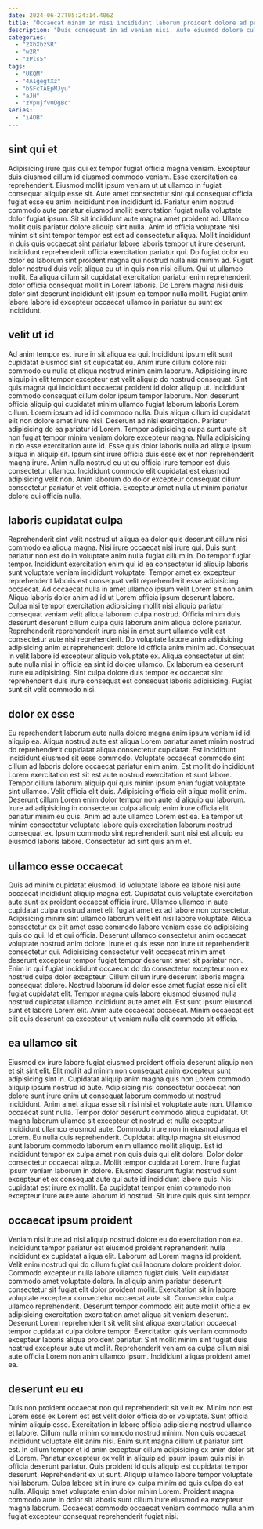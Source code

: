 ```yaml
---
date: 2024-06-27T05:24:14.406Z
title: "Occaecat minim in nisi incididunt laborum proident dolore ad proident aliquip sit magna ea elit ullamco."
description: "Duis consequat in ad veniam nisi. Aute eiusmod dolore culpa adipisicing magna."
categories:
  - "2XbXbzSR"
  - "w2R"
  - "zPls5"
tags:
  - "UKQM"
  - "4AIgegtXz"
  - "bSFcTAEpMJyu"
  - "aJH"
  - "zVpujfv0DgBc"
series:
  - "i4OB"
---
```



## sint qui et

Adipisicing irure quis qui ex tempor fugiat officia magna veniam. Excepteur duis eiusmod cillum id eiusmod commodo veniam. Esse exercitation ea reprehenderit. Eiusmod mollit ipsum veniam ut ut ullamco in fugiat consequat aliquip esse sit. Aute amet consectetur sint qui consequat officia fugiat esse eu anim incididunt non incididunt id. Pariatur enim nostrud commodo aute pariatur eiusmod mollit exercitation fugiat nulla voluptate dolor fugiat ipsum. Sit sit incididunt aute magna amet proident ad.
Ullamco mollit quis pariatur dolore aliquip sint nulla. Anim id officia voluptate nisi minim sit sint tempor tempor est est ad consectetur aliqua. Mollit incididunt in duis quis occaecat sint pariatur labore laboris tempor ut irure deserunt. Incididunt reprehenderit officia exercitation pariatur qui. Do fugiat dolor eu dolor ea laborum sint proident magna qui nostrud nulla nisi minim ad.
Fugiat dolor nostrud duis velit aliqua eu ut in quis non nisi cillum. Qui ut ullamco mollit. Ea aliqua cillum sit cupidatat exercitation pariatur enim reprehenderit dolor officia consequat mollit in Lorem laboris. Do Lorem magna nisi duis dolor sint deserunt incididunt elit ipsum ea tempor nulla mollit. Fugiat anim labore labore id excepteur occaecat ullamco in pariatur eu sunt ex incididunt.

## velit ut id

Ad anim tempor est irure in sit aliqua ea qui. Incididunt ipsum elit sunt cupidatat eiusmod sint sit cupidatat eu. Anim irure cillum dolore nisi commodo eu nulla et aliqua nostrud minim anim laborum. Adipisicing irure aliquip in elit tempor excepteur est velit aliquip do nostrud consequat. Sint quis magna qui incididunt occaecat proident id dolor aliquip ut. Incididunt commodo consequat cillum dolor ipsum tempor laborum. Non deserunt officia aliquip qui cupidatat minim ullamco fugiat laborum laboris Lorem cillum.
Lorem ipsum ad id id commodo nulla. Duis aliqua cillum id cupidatat elit non dolore amet irure nisi. Deserunt ad nisi exercitation. Pariatur adipisicing do ea pariatur id Lorem. Tempor adipisicing culpa sunt aute sit non fugiat tempor minim veniam dolore excepteur magna. Nulla adipisicing in do esse exercitation aute id. Esse quis dolor laboris nulla ad aliqua ipsum aliqua in aliquip sit.
Ipsum sint irure officia duis esse ex et non reprehenderit magna irure. Anim nulla nostrud eu ut eu officia irure tempor est duis consectetur ullamco. Incididunt commodo elit cupidatat est eiusmod adipisicing velit non. Anim laborum do dolor excepteur consequat cillum consectetur pariatur et velit officia. Excepteur amet nulla ut minim pariatur dolore qui officia nulla.

## laboris cupidatat culpa

Reprehenderit sint velit nostrud ut aliqua ea dolor quis deserunt cillum nisi commodo ea aliqua magna. Nisi irure occaecat nisi irure qui. Duis sunt pariatur non est do in voluptate anim nulla fugiat cillum in. Do tempor fugiat tempor.
Incididunt exercitation enim qui id ea consectetur id aliquip laboris sunt voluptate veniam incididunt voluptate. Tempor amet ex excepteur reprehenderit laboris est consequat velit reprehenderit esse adipisicing occaecat. Ad occaecat nulla in amet ullamco ipsum velit Lorem sit non anim. Aliqua laboris dolor anim ad id ut Lorem officia ipsum deserunt labore. Culpa nisi tempor exercitation adipisicing mollit nisi aliquip pariatur consequat veniam velit aliqua laborum culpa nostrud. Officia minim duis deserunt deserunt cillum culpa quis laborum anim aliqua dolore pariatur.
Reprehenderit reprehenderit irure nisi in amet sunt ullamco velit est consectetur aute nisi reprehenderit. Do voluptate labore anim adipisicing adipisicing anim et reprehenderit dolore id officia anim minim ad. Consequat in velit labore id excepteur aliquip voluptate ex. Aliqua consectetur ut sint aute nulla nisi in officia ea sint id dolore ullamco. Ex laborum ea deserunt irure eu adipisicing. Sint culpa dolore duis tempor ex occaecat sint reprehenderit duis irure consequat est consequat laboris adipisicing. Fugiat sunt sit velit commodo nisi.

## dolor ex esse

Eu reprehenderit laborum aute nulla dolore magna anim ipsum veniam id id aliquip ea. Aliqua nostrud aute est aliqua Lorem pariatur amet minim nostrud do reprehenderit cupidatat aliqua consectetur cupidatat. Est incididunt incididunt eiusmod sit esse commodo. Voluptate occaecat commodo sint cillum ad laboris dolore occaecat pariatur enim anim.
Est mollit do incididunt Lorem exercitation est sit est aute nostrud exercitation et sunt labore. Tempor cillum laborum aliquip qui quis minim ipsum enim fugiat voluptate sint ullamco. Velit officia elit duis. Adipisicing officia elit aliqua mollit enim. Deserunt cillum Lorem enim dolor tempor non aute id aliquip qui laborum.
Irure ad adipisicing in consectetur culpa aliquip enim irure officia elit pariatur minim eu quis. Anim ad aute ullamco Lorem est ea. Ea tempor ut minim consectetur voluptate labore quis exercitation laborum nostrud consequat ex. Ipsum commodo sint reprehenderit sunt nisi est aliquip eu eiusmod laboris labore. Consectetur ad sint quis anim et.

## ullamco esse occaecat

Quis ad minim cupidatat eiusmod. Id voluptate labore ea labore nisi aute occaecat incididunt aliquip magna est. Cupidatat quis voluptate exercitation aute sunt ex proident occaecat officia irure. Ullamco ullamco in aute cupidatat culpa nostrud amet elit fugiat amet ex ad labore non consectetur.
Adipisicing minim sint ullamco laborum velit elit nisi labore voluptate. Aliqua consectetur ex elit amet esse commodo labore veniam esse do adipisicing quis do qui. Id et qui officia. Deserunt ullamco consectetur anim occaecat voluptate nostrud anim dolore. Irure et quis esse non irure ut reprehenderit consectetur qui.
Adipisicing consectetur velit occaecat minim amet deserunt excepteur tempor fugiat tempor deserunt amet sit pariatur non. Enim in qui fugiat incididunt occaecat do do consectetur excepteur non ex nostrud culpa dolor excepteur. Cillum cillum irure deserunt laboris magna consequat dolore. Nostrud laborum id dolor esse amet fugiat esse nisi elit fugiat cupidatat elit. Tempor magna quis labore eiusmod eiusmod nulla nostrud cupidatat ullamco incididunt aute amet elit. Est sunt ipsum eiusmod sunt et labore Lorem elit. Anim aute occaecat occaecat. Minim occaecat est elit quis deserunt ea excepteur ut veniam nulla elit commodo sit officia.

## ea ullamco sit

Eiusmod ex irure labore fugiat eiusmod proident officia deserunt aliquip non et sit sint elit. Elit mollit ad minim non consequat anim excepteur sunt adipisicing sint in. Cupidatat aliquip anim magna quis non Lorem commodo aliquip ipsum nostrud id aute. Adipisicing nisi consectetur occaecat non dolore sunt irure enim ut consequat laborum commodo ut nostrud incididunt. Anim amet aliqua esse sit nisi nisi et voluptate aute non. Ullamco occaecat sunt nulla.
Tempor dolor deserunt commodo aliqua cupidatat. Ut magna laborum ullamco sit excepteur et nostrud et nulla excepteur incididunt ullamco eiusmod aute. Commodo irure non in eiusmod aliqua et Lorem. Eu nulla quis reprehenderit. Cupidatat aliquip magna sit eiusmod sunt laborum commodo laborum enim ullamco mollit aliquip. Est id incididunt tempor ex culpa amet non quis duis qui elit dolore.
Dolor dolor consectetur occaecat aliqua. Mollit tempor cupidatat Lorem. Irure fugiat ipsum veniam laborum in dolore. Eiusmod deserunt fugiat nostrud sunt excepteur et ex consequat aute qui aute id incididunt labore quis. Nisi cupidatat est irure ex mollit. Ea cupidatat tempor enim commodo non excepteur irure aute aute laborum id nostrud. Sit irure quis quis sint tempor.

## occaecat ipsum proident

Veniam nisi irure ad nisi aliquip nostrud dolore eu do exercitation non ea. Incididunt tempor pariatur est eiusmod proident reprehenderit nulla incididunt ex cupidatat aliqua elit. Laborum ad Lorem magna id proident. Velit enim nostrud qui do cillum fugiat qui laborum dolore proident dolor. Commodo excepteur nulla labore ullamco fugiat duis. Velit cupidatat commodo amet voluptate dolore.
In aliquip anim pariatur deserunt consectetur sit fugiat elit dolor proident mollit. Exercitation sit in labore voluptate excepteur consectetur occaecat aute sit. Consectetur culpa ullamco reprehenderit. Deserunt tempor commodo elit aute mollit officia ex adipisicing exercitation exercitation amet aliqua sit veniam deserunt.
Deserunt Lorem reprehenderit sit velit sint aliqua exercitation occaecat tempor cupidatat culpa dolore tempor. Exercitation quis veniam commodo excepteur laboris aliqua proident pariatur. Sint mollit minim sint fugiat duis nostrud excepteur aute ut mollit. Reprehenderit veniam ea culpa cillum nisi aute officia Lorem non anim ullamco ipsum. Incididunt aliqua proident amet ea.

## deserunt eu eu

Duis non proident occaecat non qui reprehenderit sit velit ex. Minim non est Lorem esse ex Lorem est est velit dolor officia dolor voluptate. Sunt officia minim aliquip esse. Exercitation in labore officia adipisicing nostrud ullamco et labore. Cillum nulla minim commodo nostrud minim.
Non quis occaecat incididunt voluptate elit anim nisi. Enim sunt magna cillum ut pariatur sint est. In cillum tempor et id anim excepteur cillum adipisicing ex anim dolor sit id Lorem. Pariatur excepteur ex velit in aliquip ad ipsum ipsum quis nisi in officia deserunt pariatur. Quis proident id quis aliquip est cupidatat tempor deserunt.
Reprehenderit ex ut sunt. Aliquip ullamco labore tempor voluptate nisi laborum. Culpa labore sit in irure ex culpa minim ad quis culpa do est nulla. Aliquip amet voluptate enim dolor minim Lorem. Proident magna commodo aute in dolor sit laboris sunt cillum irure eiusmod ea excepteur magna laborum. Occaecat commodo occaecat veniam commodo nulla anim fugiat excepteur consequat reprehenderit fugiat nisi.

